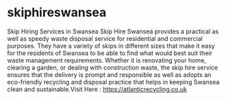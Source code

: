 # skiphireswansea
Skip Hiring Services in Swansea
Skip Hire Swansea provides a practical as well as speedy waste disposal service for residential and commercial purposes. They have a variety of skips in different sizes that make it easy for the residents of Swansea to be able to find what would best suit their waste management requirements. Whether it is renovating your home, clearing a garden, or dealing with construction waste, the skip hire service ensures that the delivery is prompt and responsible as well as adopts an eco-friendly recycling and disposal practice that helps in keeping Swansea clean and sustainable.Visit Here : https://atlanticrecycling.co.uk
